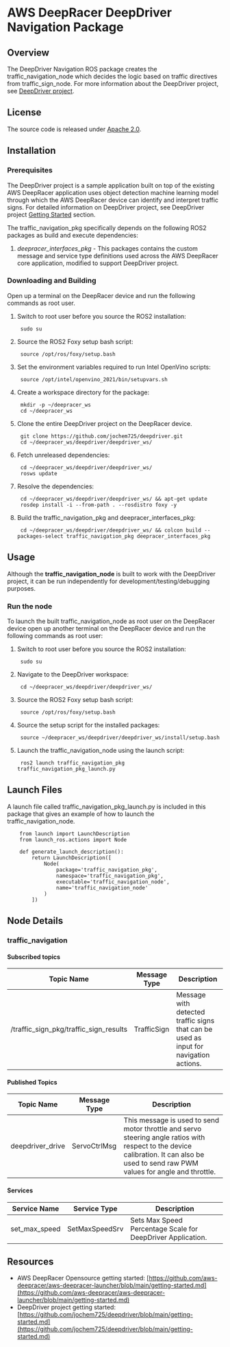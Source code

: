 # AWS DeepRacer DeepDriver Navigation Package

## Overview

The DeepDriver Navigation ROS package creates the traffic_navigation_node which decides the logic based on traffic directives from traffic_sign_node. For more information about the DeepDriver  project, see [DeepDriver project](https://github.com/jochem725/deepdriver).

## License

The source code is released under [Apache 2.0](https://aws.amazon.com/apache-2-0/).

## Installation

### Prerequisites

The DeepDriver project is a sample application built on top of the existing AWS DeepRacer application uses object detection machine learning model through which the AWS DeepRacer device can identify and interpret traffic signs. For detailed information on DeepDriver project, see DeepDriver project [Getting Started](https://github.com/jochem725/deepdriver/blob/main/getting-started.md) section.

The traffic_navigation_pkg specifically depends on the following ROS2 packages as build and execute dependencies:

1. *deepracer_interfaces_pkg* - This packages contains the custom message and service type definitions used across the AWS DeepRacer core application, modified to support DeepDriver project.

### Downloading and Building

Open up a terminal on the DeepRacer device and run the following commands as root user.

1. Switch to root user before you source the ROS2 installation:

        sudo su

1. Source the ROS2 Foxy setup bash script:

        source /opt/ros/foxy/setup.bash 

1. Set the environment variables required to run Intel OpenVino scripts:

        source /opt/intel/openvino_2021/bin/setupvars.sh

1. Create a workspace directory for the package:

        mkdir -p ~/deepracer_ws
        cd ~/deepracer_ws

2. Clone the entire DeepDriver project on the DeepRacer device.

        git clone https://github.com/jochem725/deepdriver.git
        cd ~/deepracer_ws/deepdriver/deepdriver_ws/

3. Fetch unreleased dependencies:

        cd ~/deepracer_ws/deepdriver/deepdriver_ws/
        rosws update

4. Resolve the dependencies:

        cd ~/deepracer_ws/deepdriver/deepdriver_ws/ && apt-get update
        rosdep install -i --from-path . --rosdistro foxy -y

5. Build the traffic_navigation_pkg and deepracer_interfaces_pkg:

        cd ~/deepracer_ws/deepdriver/deepdriver_ws/ && colcon build --packages-select traffic_navigation_pkg deepracer_interfaces_pkg


## Usage

Although the **traffic_navigation_node** is built to work with the DeepDriver project, it can be run independently for development/testing/debugging purposes.

### Run the node

To launch the built traffic_navigation_node as root user on the DeepRacer device open up another terminal on the DeepRacer device and run the following commands as root user:

1. Switch to root user before you source the ROS2 installation:

        sudo su

1. Navigate to the DeepDriver workspace:

        cd ~/deepracer_ws/deepdriver/deepdriver_ws/

1. Source the ROS2 Foxy setup bash script:

        source /opt/ros/foxy/setup.bash 

1. Source the setup script for the installed packages:

        source ~/deepracer_ws/deepdriver/deepdriver_ws/install/setup.bash 

2. Launch the traffic_navigation_node using the launch script:

        ros2 launch traffic_navigation_pkg traffic_navigation_pkg_launch.py

## Launch Files

A launch file called traffic_navigation_pkg_launch.py is included in this package that gives an example of how to launch the traffic_navigation_node.

        from launch import LaunchDescription
        from launch_ros.actions import Node

        def generate_launch_description():
            return LaunchDescription([
                Node(
                    package='traffic_navigation_pkg',
                    namespace='traffic_navigation_pkg',
                    executable='traffic_navigation_node',
                    name='traffic_navigation_node'
                )
            ])


## Node Details

### traffic_navigation

#### Subscribed topics

| Topic Name | Message Type | Description |
|----------- | ------------ | ----------- |
|/traffic_sign_pkg/traffic_sign_results|TrafficSign|Message with detected traffic signs that can be used as input for navigation actions.|

#### Published Topics

| Topic Name | Message Type | Description |
| ---------- | ------------ | ----------- |
|deepdriver_drive|ServoCtrlMsg|This message is used to send motor throttle and servo steering angle ratios with respect to the device calibration. It can also be used to send raw PWM values for angle and throttle.|

#### Services

| Service Name | Service Type | Description |
| ---------- | ------------ | ----------- |
|set_max_speed|SetMaxSpeedSrv|Sets Max Speed Percentage Scale for DeepDriver Application.|

## Resources

* AWS DeepRacer Opensource getting started: [https://github.com/aws-deepracer/aws-deepracer-launcher/blob/main/getting-started.md](https://github.com/aws-deepracer/aws-deepracer-launcher/blob/main/getting-started.md)
* DeepDriver project getting started: [https://github.com/jochem725/deepdriver/blob/main/getting-started.md](https://github.com/jochem725/deepdriver/blob/main/getting-started.md)